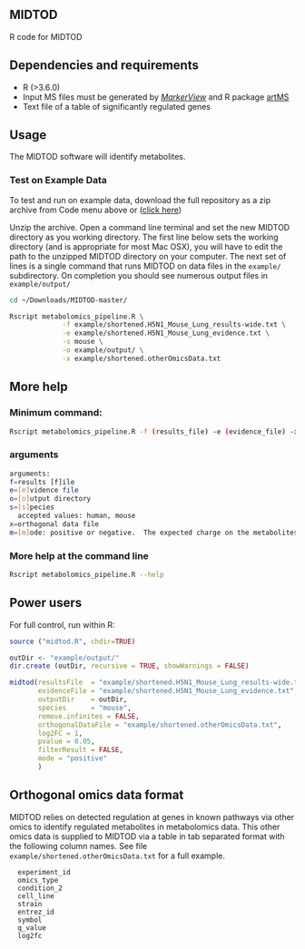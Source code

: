 ## MIDTOD
R code for MIDTOD

## Dependencies and requirements
- R (>3.6.0) 
- Input MS files must be generated by [*MarkerView*](https://sciex.com/products/software/markerview-software) and R package [artMS](https://doi.org/doi:10.18129/B9.bioc.artMS)
- Text file of a table of significantly regulated genes

## Usage
The MIDTOD software will identify metabolites.

### Test on Example Data
To test and run on example data, download the full repository as a zip archive from Code menu above or ([click here](https://github.com/kroganlab/MIDTOD/archive/refs/heads/master.zip))

Unzip the archive. Open a command line terminal and set the new MIDTOD directory as you working directory.
The first line below sets the working directory (and is appropriate for most Mac OSX), you
will have to edit the path to the unzipped MIDTOD directory on your computer. The next set of lines
is a single command that runs MIDTOD on data files in the `example/` subdirectory.  On completion
you should see numerous output files in `example/output/`

```bash
cd ~/Downloads/MIDTOD-master/

Rscript metabolomics_pipeline.R \
             -f example/shortened.H5N1_Mouse_Lung_results-wide.txt \
             -e example/shortened.H5N1_Mouse_Lung_evidence.txt \
             -s mouse \
             -o example/output/ \
             -x example/shortened.otherOmicsData.txt

```


## More help

### Minimum command:
```bash
Rscript metabolomics_pipeline.R -f (results_file) -e (evidence_file) -x (orthogonal data file)
```
### arguments
```bash
arguments:
f=results [f]ile
e=[e]vidence file
o=[o]utput directory
s=[s]pecies
  accepted values: human, mouse
x=orthogonal data file
m=[m]ode: positive or negative.  The expected charge on the metabolites in MS
```

### More help at the command line

```bash
Rscript metabolomics_pipeline.R --help
```


##  Power users
For full control, run within R:

```R
source ("midtod.R", chdir=TRUE)

outDir <- "example/output/"
dir.create (outDir, recursive = TRUE, showWarnings = FALSE)

midtod(resultsFile  = "example/shortened.H5N1_Mouse_Lung_results-wide.txt",
       evidenceFile = "example/shortened.H5N1_Mouse_Lung_evidence.txt",
       outputDir    = outDir,
       species      = "mouse",
       remove.infinites = FALSE,
       orthogonalDataFile = "example/shortened.otherOmicsData.txt",
       log2FC = 1,
       pvalue = 0.05,
       filterResult = FALSE,
       mode = "positive"
       )

```


## Orthogonal omics data format

MIDTOD relies on detected regulation at genes in known pathways via other omics to identify regulated metabolites in metabolomics data.
This other omics data is supplied to MIDTOD via a table in tab separated format with the following column names. See file `example/shortened.otherOmicsData.txt` for a full example.

```
  experiment_id
  omics_type
  condition_2
  cell_line
  strain
  entrez_id
  symbol
  q_value
  log2fc
```
